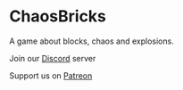 # ChaosBricks
A game about blocks, chaos and explosions.



Join our [Discord](https://discord.gg/97beRG6EJb) server

Support us on [Patreon](https://www.patreon.com/chaostechnology)

